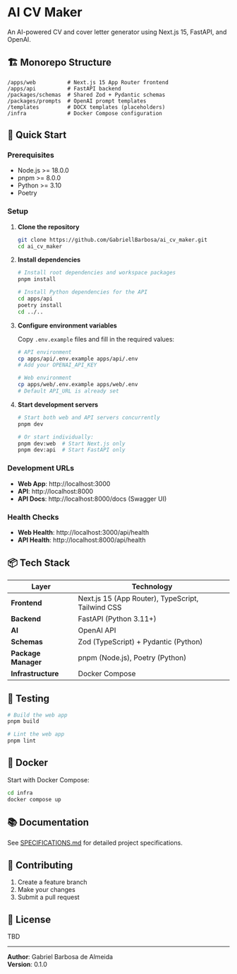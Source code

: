 # AI CV Maker

An AI-powered CV and cover letter generator using Next.js 15, FastAPI, and OpenAI.

## 🏗️ Monorepo Structure

```
/apps/web          # Next.js 15 App Router frontend
/apps/api          # FastAPI backend
/packages/schemas  # Shared Zod + Pydantic schemas
/packages/prompts  # OpenAI prompt templates
/templates         # DOCX templates (placeholders)
/infra             # Docker Compose configuration
```

## 🚀 Quick Start

### Prerequisites

- Node.js >= 18.0.0
- pnpm >= 8.0.0
- Python >= 3.10
- Poetry

### Setup

1. **Clone the repository**
   ```bash
   git clone https://github.com/GabriellBarbosa/ai_cv_maker.git
   cd ai_cv_maker
   ```

2. **Install dependencies**
   ```bash
   # Install root dependencies and workspace packages
   pnpm install
   
   # Install Python dependencies for the API
   cd apps/api
   poetry install
   cd ../..
   ```

3. **Configure environment variables**
   
   Copy `.env.example` files and fill in the required values:
   
   ```bash
   # API environment
   cp apps/api/.env.example apps/api/.env
   # Add your OPENAI_API_KEY
   
   # Web environment
   cp apps/web/.env.example apps/web/.env
   # Default API_URL is already set
   ```

4. **Start development servers**
   ```bash
   # Start both web and API servers concurrently
   pnpm dev
   
   # Or start individually:
   pnpm dev:web  # Start Next.js only
   pnpm dev:api  # Start FastAPI only
   ```

### Development URLs

- **Web App**: http://localhost:3000
- **API**: http://localhost:8000
- **API Docs**: http://localhost:8000/docs (Swagger UI)

### Health Checks

- **Web Health**: http://localhost:3000/api/health
- **API Health**: http://localhost:8000/api/health

## 📦 Tech Stack

| Layer | Technology |
|-------|------------|
| **Frontend** | Next.js 15 (App Router), TypeScript, Tailwind CSS |
| **Backend** | FastAPI (Python 3.11+) |
| **AI** | OpenAI API |
| **Schemas** | Zod (TypeScript) + Pydantic (Python) |
| **Package Manager** | pnpm (Node.js), Poetry (Python) |
| **Infrastructure** | Docker Compose |

## 🧪 Testing

```bash
# Build the web app
pnpm build

# Lint the web app
pnpm lint
```

## 🐳 Docker

Start with Docker Compose:

```bash
cd infra
docker compose up
```

## 📚 Documentation

See [SPECIFICATIONS.md](./SPECIFICATIONS.md) for detailed project specifications.

## 🤝 Contributing

1. Create a feature branch
2. Make your changes
3. Submit a pull request

## 📄 License

TBD

---

**Author**: Gabriel Barbosa de Almeida  
**Version**: 0.1.0
